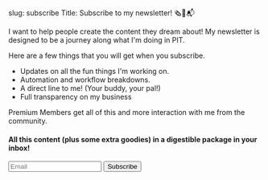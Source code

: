 slug: subscribe 
Title: Subscribe to my newsletter! 🗞📨📬

I want to help people create the content they dream about! My newsletter is designed to be a journey along what I'm doing in PIT. 

Here are a few things that you will get when you subscribe.

- Updates on all the fun things I'm working on.
- Automation and workflow breakdowns.
- A direct line to me! (Your buddy, your pal!)
- Full transparency on my business

Premium Members get all of this and more interaction with me from the community. 

<form
	action="https://buttondown.email/api/emails/embed-subscribe/productivityintech"
	method="post"
	target="popupwindow"
	onsubmit="window.open('https://buttondown.email/productivityintech', 'popupwindow')"
	class="col-lg-3 embeddable-buttondown-form">
	<h4 class="font-italic font-weight-strong text-primary"> All this content (plus some extra goodies) in a digestible package in your inbox! </h4> <input type="email"
	name="email"
	placeholder="Email"
	id="bd-email">
	<input type="hidden"
	value="1"
	name="embed" />
	<input class="btn btn-primary my-2"
	type="submit"
	value="Subscribe" />
</form>
